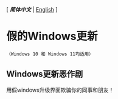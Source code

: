 \[ ***简体中文*** | [English][en] \]
# 假的Windows更新
`（Windows 10 和 Windows 11均适用）`
## Windows更新恶作剧
用假windows升级界面欺骗你的同事和朋友！

[en]:https://github.com/RYCBStudio/Fake-Windows-Update_Win10_Win11/blob/main/README.md
